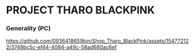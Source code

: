 # PROJECT THARO BLACKPINK
### Generality (PC)
https://github.com/0936418659bin/Shop_Tharo_BlackPink/assets/154772122/3748bc5c-ef44-4084-a49c-58ad680ac6ef
